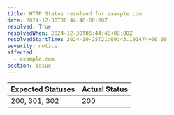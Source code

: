 ```yaml
---
title: HTTP Status resolved for example.com
date: 2024-12-30T06:44:46+00:00Z
resolved: True
resolvedWhen: 2024-12-30T06:44:46+00:00Z
resolvedStartTime: 2024-10-25T21:09:43.191474+00:00
severity: notice
affected:
  - example.com
section: issue
---
```


| Expected Statuses | Actual Status  |
|-------------------|----------------|
| 200, 301, 302 | 200 |
